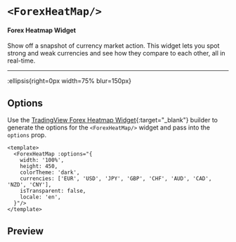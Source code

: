 # `<ForexHeatMap/>`

#### Forex Heatmap Widget

Show off a snapshot of currency market action. This widget lets you spot strong and weak currencies and see how they compare to each other, all in real-time.

---

:ellipsis{right=0px width=75% blur=150px}

## Options

Use the [TradingView Forex Heatmap Widget](https://www.tradingview.com/widget-docs/widgets/heatmaps/forex-heatmap/){:target="_blank"} builder to generate the options for the `<ForexHeatMap/>` widget and pass into the `options` prop.

```vue{}[example]
<template>
  <ForexHeatMap :options="{
    width: '100%',
    height: 450,
    colorTheme: 'dark',
    currencies: ['EUR', 'USD', 'JPY', 'GBP', 'CHF', 'AUD', 'CAD', 'NZD', 'CNY'],
    isTransparent: false,
    locale: 'en',
  }"/>
</template>
```

## Preview
<ForexHeatMap/>
